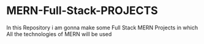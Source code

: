 # MERN-Full-Stack-PROJECTS
In this Repository i am gonna make some Full Stack MERN Projects in which All the technologies of MERN will be used
